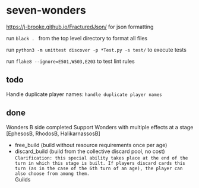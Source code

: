 # seven-wonders

https://j-brooke.github.io/FracturedJson/ 
for json formatting 

run `black . ` from the top level directory to format all files

run `python3 -m unittest discover -p *Test.py -s test/` to execute tests

run `flake8 --ignore=E501,W503,E203` to test lint rules



## todo
Handle duplicate player names: `handle duplicate player names`

## done
Wonders B side completed
Support Wonders with multiple effects at a stage [EphesosB, RhodosB, HalikarnassosB]
- free_build (build without resource requirements once per age)
- discard_build (build from the collective discard pool, no cost)  
```Clarification: this special ability takes place at the end of the turn in which this stage is built. If players discard cards this turn (as in the case of the 6th turn of an age), the player can also choose from among them.```  
Guilds

